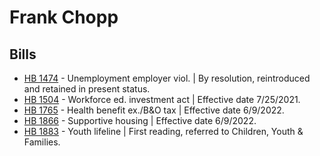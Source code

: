 # Frank Chopp
## Bills
* [HB 1474](/bill/2021-22/hb/1474/) - Unemployment employer viol. | By resolution, reintroduced and retained in present status.
* [HB 1504](/bill/2021-22/hb/1504/) - Workforce ed. investment act | Effective date 7/25/2021.
* [HB 1765](/bill/2021-22/hb/1765/) - Health benefit ex./B&O tax | Effective date 6/9/2022.
* [HB 1866](/bill/2021-22/hb/1866/) - Supportive housing | Effective date 6/9/2022.
* [HB 1883](/bill/2021-22/hb/1883/) - Youth lifeline | First reading, referred to Children, Youth & Families.
